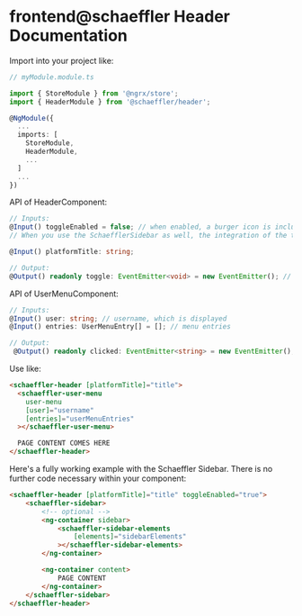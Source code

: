 # frontend@schaeffler Header Documentation

Import into your project like:

```typescript
// myModule.module.ts

import { StoreModule } from '@ngrx/store';
import { HeaderModule } from '@schaeffler/header';

@NgModule({
  ...
  imports: [
    StoreModule,
    HeaderModule,
    ...
  ]
  ...
})
```

API of HeaderComponent:

```typescript
// Inputs:
@Input() toggleEnabled = false; // when enabled, a burger icon is included and the output event is active
// When you use the SchaefflerSidebar as well, the integration of the toggle event and the button click is already done for you. 

@Input() platformTitle: string;

// Output:
@Output() readonly toggle: EventEmitter<void> = new EventEmitter(); // is emitted when the burger icon was clicked
```

API of UserMenuComponent: 

```typescript
// Inputs:
@Input() user: string; // username, which is displayed
@Input() entries: UserMenuEntry[] = []; // menu entries

// Output: 
 @Output() readonly clicked: EventEmitter<string> = new EventEmitter(); // is emitted when a element of the menu is clicked. Emitted event contains the provided key within the UserMenuEntry.
```


Use like:

```html
<schaeffler-header [platformTitle]="title">
  <schaeffler-user-menu
    user-menu
    [user]="username"
    [entries]="userMenuEntries"
  ></schaeffler-user-menu>

  PAGE CONTENT COMES HERE
</schaeffler-header>
```

Here's a fully working example with the Schaeffler Sidebar. There is no further code necessary within your component: 

```html
<schaeffler-header [platformTitle]="title" toggleEnabled="true">
    <schaeffler-sidebar>
        <!-- optional -->
        <ng-container sidebar>
            <schaeffler-sidebar-elements
                [elements]="sidebarElements"
            ></schaeffler-sidebar-elements>
        </ng-container>

        <ng-container content>
            PAGE CONTENT
        </ng-container>
    </schaeffler-sidebar>
</schaeffler-header>
```



